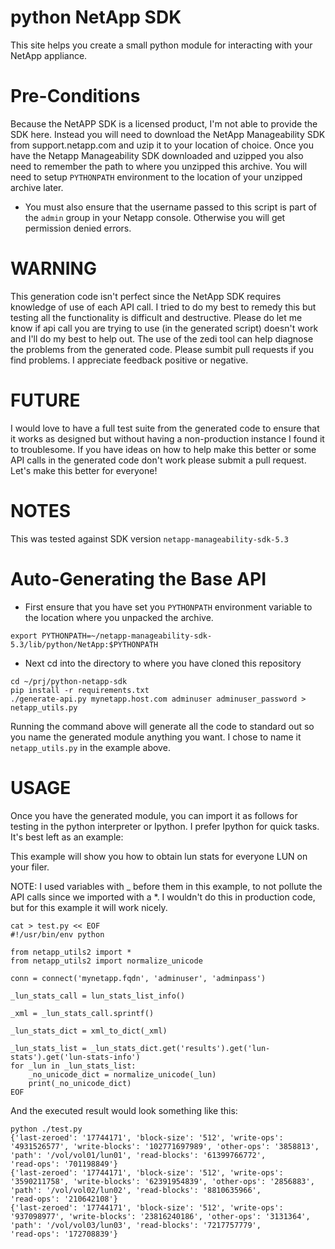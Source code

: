 python NetApp SDK
=================
This site helps you create a small python module for interacting with your NetApp appliance.  

Pre-Conditions
==============
Because the NetAPP SDK is a licensed product, I'm not able to provide the SDK here.  Instead you will need to download the NetApp Manageability SDK from support.netapp.com and uzip it to your location of choice.  Once you have the Netapp Manageability SDK downloaded and uzipped you also need to remember the path to where you unzipped this archive.  You will need to setup `PYTHONPATH` environment to the location of your unzipped archive later. 

* You must also ensure that the username passed to this script is part of the
  `admin` group in your Netapp console. Otherwise you will
 get permission denied errors.

WARNING
=======
This generation code isn't perfect since the NetApp SDK requires knowledge of use of each API call.  I tried to do my best to remedy this but testing all the functionality is difficult and destructive.  Please do let me know if api call you are trying to use (in the generated script) doesn't work and I'll do my best to help out.   The use of the zedi tool can help diagnose the problems from the generated code.  Please sumbit pull requests if you find problems.  I appreciate feedback positive or negative.  

FUTURE
======
I would love to have a full test suite from the generated code to ensure that it works as designed but without having a non-production instance I found it to troublesome.  If you have ideas on how to help make this better or some API calls in the generated code don't work please submit a pull request.  Let's make this better for everyone!

NOTES
=====
This was tested against SDK version `netapp-manageability-sdk-5.3`

Auto-Generating the Base API
============================
* First ensure that you have set you `PYTHONPATH` environment variable to the location where you unpacked the archive.
```
export PYTHONPATH=~/netapp-manageability-sdk-5.3/lib/python/NetApp:$PYTHONPATH
```
* Next cd into the directory to where you have cloned this repository
```
cd ~/prj/python-netapp-sdk
pip install -r requirements.txt
./generate-api.py mynetapp.host.com adminuser adminuser_password >
netapp_utils.py
```

Running the command above will generate all the code to standard out so you name the generated module anything you want.  I chose to name it `netapp_utils.py` in the example above.

USAGE
=====
Once you have the generated module, you can import it as follows for testing in the python interpreter or Ipython.  I prefer Ipython for quick tasks.  It's best left as an example:

This example will show you how to obtain lun stats for everyone LUN on your filer.


NOTE: I used variables with _ before them in this example, to not
pollute the API calls since we imported with a *.  I wouldn't do this
in production code, but for this example it will work nicely.
```
cat > test.py << EOF
#!/usr/bin/env python

from netapp_utils2 import *
from netapp_utils2 import normalize_unicode

conn = connect('mynetapp.fqdn', 'adminuser', 'adminpass')

_lun_stats_call = lun_stats_list_info()

_xml = _lun_stats_call.sprintf()

_lun_stats_dict = xml_to_dict(_xml)

_lun_stats_list = _lun_stats_dict.get('results').get('lun-stats').get('lun-stats-info')
for _lun in _lun_stats_list:
    _no_unicode_dict = normalize_unicode(_lun)
    print(_no_unicode_dict)
EOF
```

And the executed result would look something like this:

```
python ./test.py
{'last-zeroed': '17744171', 'block-size': '512', 'write-ops':
'4931526577', 'write-blocks': '102771697989', 'other-ops': '3858813',
'path': '/vol/vol01/lun01', 'read-blocks': '61399766772',
'read-ops': '701198849'}
{'last-zeroed': '17744171', 'block-size': '512', 'write-ops':
'3590211758', 'write-blocks': '62391954839', 'other-ops': '2856883',
'path': '/vol/vol02/lun02', 'read-blocks': '8810635966',
'read-ops': '210642108'}
{'last-zeroed': '17744171', 'block-size': '512', 'write-ops':
'937098977', 'write-blocks': '23816240186', 'other-ops': '3131364',
'path': '/vol/vol03/lun03', 'read-blocks': '7217757779',
'read-ops': '172708839'}
```
